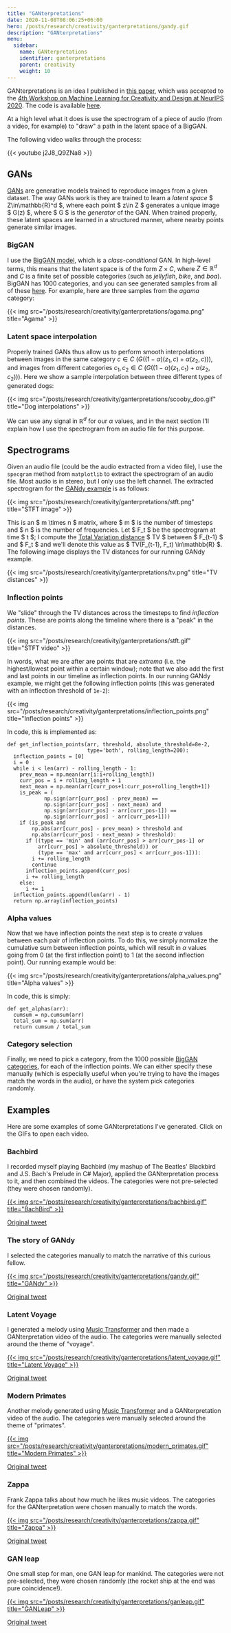 ```yaml
---
title: "GANterpretations"
date: 2020-11-08T08:06:25+06:00
hero: /posts/research/creativity/ganterpretations/gandy.gif
description: "GANterpretations"
menu:
  sidebar:
    name: GANterpretations
    identifier: ganterpretations
    parent: creativity
    weight: 10
---
```


GANterpretations is an idea I published in [this paper](https://arxiv.org/abs/2011.05158), which was accepted to the [4th Workshop on Machine Learning for Creativity and Design at NeurIPS 2020](https://neurips2020creativity.github.io/). The code is available [here](https://github.com/psc-g/ganterpretation).

At a high level what it does is use the spectrogram of a piece of audio (from a video, for example) to "draw" a path in the latent space of a BigGAN.

The following video walks through the process:

{{< youtube j2J8_Q9ZNa8 >}}

## GANs

[GANs](https://en.wikipedia.org/wiki/Generative_adversarial_network) are generative models trained to reproduce images from a given dataset. The way GANs work is they are trained to learn a _latent space_ $ Z\in\mathbb{R}^d $, where each point $ z\in Z $ generates a unique image $ G(z) $, where $ G $ is the _generator_ of the GAN. When trained properly, these latent spaces are learned in a structured manner, where nearby points generate similar images.

### BigGAN

I use the [BigGAN model](https://arxiv.org/abs/1809.11096), which is a _class-conditional_ GAN. In high-level terms, this means that the latent space is of the form $Z\times C$, where $Z\in\mathbb{R}^d$ and $C$ is a finite set of possible categories (such as _jellyfish_, _bike_, and _boa_). BigGAN has 1000 categories, and you can see generated samples from all of these [here](https://psc-g.github.io/ganterpretation/all_samples.html). For example, here are three samples from the _agama_ category:

{{< img src="/posts/research/creativity/ganterpretations/agama.png" title="Agama" >}}

### Latent space interpolation

Properly trained GANs thus allow us to perform smooth interpolations between images in the same category $c\in C$ ($G((1 - \alpha) (z_1, c) + \alpha (z_2, c))$), and images from different categories $c_1,c_2\in C$ ($G((1 - \alpha) (z_1, c_1) + \alpha (z_2, c_2))$). Here we show a sample interpolation between three different types of generated dogs:

{{< img src="/posts/research/creativity/ganterpretations/scooby_doo.gif" title="Dog interpolations" >}}

We can use any signal in $\mathbb{R}^d$ for our $\alpha$ values, and in the next section I'll explain how I use the spectrogram from an audio file for this purpose.


## Spectrograms

Given an audio file (could be the audio extracted from a video file), I use the `specgram` method from `matplotlib` to extract the spectrogram of an audio file. Most audio is in stereo, but I only use the left channel. The extracted spectrogram for the [GANdy example](/posts/research/creativity/ganterpretations/#the-story-of-gandy) is as follows:

{{< img src="/posts/research/creativity/ganterpretations/stft.png" title="STFT image" >}}

This is an $ m \times n $ matrix, where $ m $ is the number of timesteps and $ n $ is the number of frequencies. Let $ F_t $ be the spectrogram at time $ t $; I compute the [Total Variation distance](https://en.wikipedia.org/wiki/Total_variation_distance_of_probability_measures) $ TV $ between $ F_{t-1} $ and $ F_t $ and we'll denote this value as $ TV(F_{t-1}, F_t) \in\mathbb{R} $.
The following image displays the TV distances for our running GANdy example.

{{< img src="/posts/research/creativity/ganterpretations/tv.png" title="TV distances" >}}

### Inflection points

We "slide" through the TV distances across the timesteps to find _inflection points_. These are points along the timeline where there is a "peak" in the distances.

{{< img src="/posts/research/creativity/ganterpretations/stft.gif" title="STFT video" >}}

In words, what we are after are points that are _extrema_ (i.e. the highest/lowest point within a certain window); note that we also add the first and last points in our timeline as inflection points. In our running GANdy example, we might get the following inflection points (this was generated with an inflection threshold of `1e-2`):

{{< img src="/posts/research/creativity/ganterpretations/inflection_points.png" title="Inflection points" >}}

In code, this is implemented as:

```
def get_inflection_points(arr, threshold, absolute_threshold=8e-2,
                          type='both', rolling_length=200):
  inflection_points = [0]
  i = 0
  while i < len(arr) - rolling_length - 1:
    prev_mean = np.mean(arr[i:i+rolling_length])
    curr_pos = i + rolling_length + 1
    next_mean = np.mean(arr[curr_pos+1:curr_pos+rolling_length+1])
    is_peak = (
            np.sign(arr[curr_pos] - prev_mean) ==
            np.sign(arr[curr_pos] - next_mean) and
            np.sign(arr[curr_pos] - arr[curr_pos-1]) ==
            np.sign(arr[curr_pos] - arr[curr_pos+1])) 
    if (is_peak and
        np.abs(arr[curr_pos] - prev_mean) > threshold and
        np.abs(arr[curr_pos] - next_mean) > threshold):
      if ((type == 'min' and (arr[curr_pos] > arr[curr_pos-1] or
          arr[curr_pos] > absolute_threshold)) or
          (type == 'max' and arr[curr_pos] < arr[curr_pos-1])):
        i += rolling_length
        continue
      inflection_points.append(curr_pos)
      i += rolling_length
    else:
      i += 1
  inflection_points.append(len(arr) - 1)
  return np.array(inflection_points)
```

### Alpha values 

Now that we have inflection points the next step is to create $\alpha$ values between each pair of inflection points. To do this, we simply normalize the cumulative sum between inflection points, which will result in $\alpha$ values going from $0$ (at the first inflection point) to $1$ (at the second inflection point). Our running example would be:

{{< img src="/posts/research/creativity/ganterpretations/alpha_values.png" title="Alpha values" >}}

In code, this is simply:

```
def get_alphas(arr):
  cumsum = np.cumsum(arr)
  total_sum = np.sum(arr)
  return cumsum / total_sum
```

### Category selection

Finally, we need to pick a category, from the 1000 possible [BigGAN categories](https://psc-g.github.io/ganterpretation/all_samples.html), for each of the inflection points. We can either specify these manually (which is especially useful when you're trying to have the images match the words in the audio), or have the system pick categories randomly.


## Examples

Here are some examples of some GANterpretations I've generated. Click on the GIFs to open each video.

### Bachbird
I recorded myself playing Bachbird (my mashup of The Beatles' Blackbird and J.S. Bach's Prelude in C# Major), applied the GANterpretation process to it, and then combined the videos. The categories were not pre-selected (they were chosen randomly).

[{{< img src="/posts/research/creativity/ganterpretations/bachbird.gif" title="BachBird" >}}](https://youtu.be/oQI8zG0WNuI)

[Original tweet](https://twitter.com/pcastr/status/1181767820834721792)

### The story of GANdy
I selected the categories manually to match the narrative of this curious fellow.

[{{< img src="/posts/research/creativity/ganterpretations/gandy.gif" title="GANdy" >}}](https://youtu.be/YelauzLHI6E)

[Original tweet](https://twitter.com/pcastr/status/1213296573804941312)

### Latent Voyage
I generated a melody using [Music Transformer](https://magenta.tensorflow.org/music-transformer) and then made a GANterpretation video of the audio. The categories were manually selected around the theme of "voyage".

[{{< img src="/posts/research/creativity/ganterpretations/latent_voyage.gif" title="Latent Voyage" >}}](https://youtu.be/WH4b5-f6qoI)

[Original tweet](https://twitter.com/pcastr/status/1197373969474736129)

### Modern Primates
Another melody generated using [Music Transformer](https://magenta.tensorflow.org/music-transformer) and a GANterpretation video of the audio. The categories were manually selected around the theme of "primates".

[{{< img src="/posts/research/creativity/ganterpretations/modern_primates.gif" title="Modern Primates" >}}](https://youtu.be/38Vi9XxKrrI)

[Original tweet](https://twitter.com/pcastr/status/1197517036211097601)

### Zappa
Frank Zappa talks about how much he likes music videos. The categories for the GANterpretation were chosen manually to match the words.

[{{< img src="/posts/research/creativity/ganterpretations/zappa.gif" title="Zappa" >}}](https://youtu.be/D15kqdfA4no)

[Original tweet](https://twitter.com/pcastr/status/1182227164843958272)

### GAN leap

One small step for man, one GAN leap for mankind. The categories were not pre-selected, they were chosen randomly (the rocket ship at the end was pure coincidence!).

[{{< img src="/posts/research/creativity/ganterpretations/ganleap.gif" title="GANLeap" >}}](https://youtu.be/9iOR362occs)

[Original tweet](https://twitter.com/pcastr/status/1217833237092950017)
